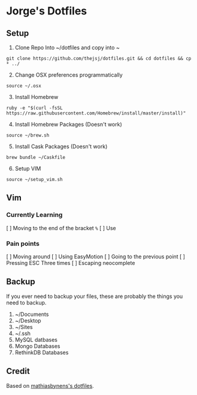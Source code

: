 # Jorge's Dotfiles

## Setup

1. Clone Repo Into ~/dotfiles and copy into ~

```
git clone https://github.com/thejsj/dotfiles.git && cd dotfiles && cp * ../
```

2. Change OSX preferences programmatically

```
source ~/.osx
```

3. Install Homebrew

```
ruby -e "$(curl -fsSL https://raw.githubusercontent.com/Homebrew/install/master/install)"
```

4. Install Homebrew Packages (Doesn't work)

```
source ~/brew.sh
```

5. Install Cask Packages (Doesn't work)

```
brew bundle ~/Caskfile
```

6. Setup VIM 

`source ~/setup_vim.sh`

## Vim

### Currently Learning

[ ] Moving to the end of the bracket `%`
[ ] Use <Leader><Leader>

### Pain points

[ ] Moving around
 [ ] Using EasyMotion
 [ ] Going to the previous point
[ ] Pressing ESC Three times
[ ] Escaping neocomplete

## Backup

If you ever need to backup your files, these are probably the things you need to backup.

1. ~/Documents
2. ~/Desktop
3. ~/Sites
4. ~/.ssh
5. MySQL datbases
6. Mongo Databases
7. RethinkDB Databases
 
## Credit
Based on [mathiasbynens's dotfiles](https://github.com/mathiasbynens/dotfiles).
